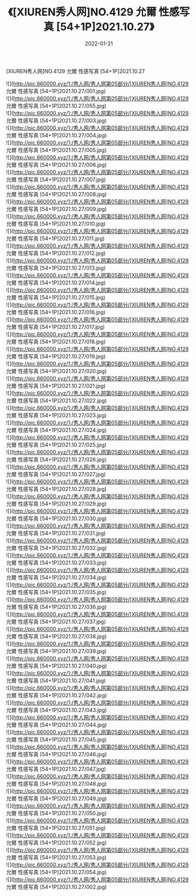 ﻿---
layout: post
title:  《[XIUREN秀人网]NO.4129 允爾 性感写真 [54+1P]2021.10.27》
date:   2022-01-21
img: http://pic.660000.xyz/1:/秀人网/秀人网第05部分/[XIUREN秀人网]NO.4129 允爾 性感写真 [54+1P]2021.10.27/000.jpg
categories: [美女, 清纯, 唯美]
---

[XIUREN秀人网]NO.4129 允爾 性感写真 [54+1P]2021.10.27

 ![](http://pic.660000.xyz/1:/秀人网/秀人网第05部分/[XIUREN秀人网]NO.4129 允爾 性感写真 [54+1P]2021.10.27/001.jpg) <br>![](http://pic.660000.xyz/1:/秀人网/秀人网第05部分/[XIUREN秀人网]NO.4129 允爾 性感写真 [54+1P]2021.10.27/055.jpg) <br>![](http://pic.660000.xyz/1:/秀人网/秀人网第05部分/[XIUREN秀人网]NO.4129 允爾 性感写真 [54+1P]2021.10.27/003.jpg) <br>![](http://pic.660000.xyz/1:/秀人网/秀人网第05部分/[XIUREN秀人网]NO.4129 允爾 性感写真 [54+1P]2021.10.27/004.jpg) <br>![](http://pic.660000.xyz/1:/秀人网/秀人网第05部分/[XIUREN秀人网]NO.4129 允爾 性感写真 [54+1P]2021.10.27/005.jpg) <br>![](http://pic.660000.xyz/1:/秀人网/秀人网第05部分/[XIUREN秀人网]NO.4129 允爾 性感写真 [54+1P]2021.10.27/006.jpg) <br>![](http://pic.660000.xyz/1:/秀人网/秀人网第05部分/[XIUREN秀人网]NO.4129 允爾 性感写真 [54+1P]2021.10.27/007.jpg) <br>![](http://pic.660000.xyz/1:/秀人网/秀人网第05部分/[XIUREN秀人网]NO.4129 允爾 性感写真 [54+1P]2021.10.27/008.jpg) <br>![](http://pic.660000.xyz/1:/秀人网/秀人网第05部分/[XIUREN秀人网]NO.4129 允爾 性感写真 [54+1P]2021.10.27/009.jpg) <br>![](http://pic.660000.xyz/1:/秀人网/秀人网第05部分/[XIUREN秀人网]NO.4129 允爾 性感写真 [54+1P]2021.10.27/010.jpg) <br>![](http://pic.660000.xyz/1:/秀人网/秀人网第05部分/[XIUREN秀人网]NO.4129 允爾 性感写真 [54+1P]2021.10.27/011.jpg) <br>![](http://pic.660000.xyz/1:/秀人网/秀人网第05部分/[XIUREN秀人网]NO.4129 允爾 性感写真 [54+1P]2021.10.27/012.jpg) <br>![](http://pic.660000.xyz/1:/秀人网/秀人网第05部分/[XIUREN秀人网]NO.4129 允爾 性感写真 [54+1P]2021.10.27/013.jpg) <br>![](http://pic.660000.xyz/1:/秀人网/秀人网第05部分/[XIUREN秀人网]NO.4129 允爾 性感写真 [54+1P]2021.10.27/014.jpg) <br>![](http://pic.660000.xyz/1:/秀人网/秀人网第05部分/[XIUREN秀人网]NO.4129 允爾 性感写真 [54+1P]2021.10.27/015.jpg) <br>![](http://pic.660000.xyz/1:/秀人网/秀人网第05部分/[XIUREN秀人网]NO.4129 允爾 性感写真 [54+1P]2021.10.27/016.jpg) <br>![](http://pic.660000.xyz/1:/秀人网/秀人网第05部分/[XIUREN秀人网]NO.4129 允爾 性感写真 [54+1P]2021.10.27/017.jpg) <br>![](http://pic.660000.xyz/1:/秀人网/秀人网第05部分/[XIUREN秀人网]NO.4129 允爾 性感写真 [54+1P]2021.10.27/018.jpg) <br>![](http://pic.660000.xyz/1:/秀人网/秀人网第05部分/[XIUREN秀人网]NO.4129 允爾 性感写真 [54+1P]2021.10.27/019.jpg) <br>![](http://pic.660000.xyz/1:/秀人网/秀人网第05部分/[XIUREN秀人网]NO.4129 允爾 性感写真 [54+1P]2021.10.27/020.jpg) <br>![](http://pic.660000.xyz/1:/秀人网/秀人网第05部分/[XIUREN秀人网]NO.4129 允爾 性感写真 [54+1P]2021.10.27/021.jpg) <br>![](http://pic.660000.xyz/1:/秀人网/秀人网第05部分/[XIUREN秀人网]NO.4129 允爾 性感写真 [54+1P]2021.10.27/022.jpg) <br>![](http://pic.660000.xyz/1:/秀人网/秀人网第05部分/[XIUREN秀人网]NO.4129 允爾 性感写真 [54+1P]2021.10.27/023.jpg) <br>![](http://pic.660000.xyz/1:/秀人网/秀人网第05部分/[XIUREN秀人网]NO.4129 允爾 性感写真 [54+1P]2021.10.27/024.jpg) <br>![](http://pic.660000.xyz/1:/秀人网/秀人网第05部分/[XIUREN秀人网]NO.4129 允爾 性感写真 [54+1P]2021.10.27/025.jpg) <br>![](http://pic.660000.xyz/1:/秀人网/秀人网第05部分/[XIUREN秀人网]NO.4129 允爾 性感写真 [54+1P]2021.10.27/026.jpg) <br>![](http://pic.660000.xyz/1:/秀人网/秀人网第05部分/[XIUREN秀人网]NO.4129 允爾 性感写真 [54+1P]2021.10.27/027.jpg) <br>![](http://pic.660000.xyz/1:/秀人网/秀人网第05部分/[XIUREN秀人网]NO.4129 允爾 性感写真 [54+1P]2021.10.27/028.jpg) <br>![](http://pic.660000.xyz/1:/秀人网/秀人网第05部分/[XIUREN秀人网]NO.4129 允爾 性感写真 [54+1P]2021.10.27/029.jpg) <br>![](http://pic.660000.xyz/1:/秀人网/秀人网第05部分/[XIUREN秀人网]NO.4129 允爾 性感写真 [54+1P]2021.10.27/030.jpg) <br>![](http://pic.660000.xyz/1:/秀人网/秀人网第05部分/[XIUREN秀人网]NO.4129 允爾 性感写真 [54+1P]2021.10.27/031.jpg) <br>![](http://pic.660000.xyz/1:/秀人网/秀人网第05部分/[XIUREN秀人网]NO.4129 允爾 性感写真 [54+1P]2021.10.27/032.jpg) <br>![](http://pic.660000.xyz/1:/秀人网/秀人网第05部分/[XIUREN秀人网]NO.4129 允爾 性感写真 [54+1P]2021.10.27/033.jpg) <br>![](http://pic.660000.xyz/1:/秀人网/秀人网第05部分/[XIUREN秀人网]NO.4129 允爾 性感写真 [54+1P]2021.10.27/034.jpg) <br>![](http://pic.660000.xyz/1:/秀人网/秀人网第05部分/[XIUREN秀人网]NO.4129 允爾 性感写真 [54+1P]2021.10.27/035.jpg) <br>![](http://pic.660000.xyz/1:/秀人网/秀人网第05部分/[XIUREN秀人网]NO.4129 允爾 性感写真 [54+1P]2021.10.27/036.jpg) <br>![](http://pic.660000.xyz/1:/秀人网/秀人网第05部分/[XIUREN秀人网]NO.4129 允爾 性感写真 [54+1P]2021.10.27/037.jpg) <br>![](http://pic.660000.xyz/1:/秀人网/秀人网第05部分/[XIUREN秀人网]NO.4129 允爾 性感写真 [54+1P]2021.10.27/038.jpg) <br>![](http://pic.660000.xyz/1:/秀人网/秀人网第05部分/[XIUREN秀人网]NO.4129 允爾 性感写真 [54+1P]2021.10.27/039.jpg) <br>![](http://pic.660000.xyz/1:/秀人网/秀人网第05部分/[XIUREN秀人网]NO.4129 允爾 性感写真 [54+1P]2021.10.27/040.jpg) <br>![](http://pic.660000.xyz/1:/秀人网/秀人网第05部分/[XIUREN秀人网]NO.4129 允爾 性感写真 [54+1P]2021.10.27/041.jpg) <br>![](http://pic.660000.xyz/1:/秀人网/秀人网第05部分/[XIUREN秀人网]NO.4129 允爾 性感写真 [54+1P]2021.10.27/042.jpg) <br>![](http://pic.660000.xyz/1:/秀人网/秀人网第05部分/[XIUREN秀人网]NO.4129 允爾 性感写真 [54+1P]2021.10.27/043.jpg) <br>![](http://pic.660000.xyz/1:/秀人网/秀人网第05部分/[XIUREN秀人网]NO.4129 允爾 性感写真 [54+1P]2021.10.27/044.jpg) <br>![](http://pic.660000.xyz/1:/秀人网/秀人网第05部分/[XIUREN秀人网]NO.4129 允爾 性感写真 [54+1P]2021.10.27/045.jpg) <br>![](http://pic.660000.xyz/1:/秀人网/秀人网第05部分/[XIUREN秀人网]NO.4129 允爾 性感写真 [54+1P]2021.10.27/046.jpg) <br>![](http://pic.660000.xyz/1:/秀人网/秀人网第05部分/[XIUREN秀人网]NO.4129 允爾 性感写真 [54+1P]2021.10.27/047.jpg) <br>![](http://pic.660000.xyz/1:/秀人网/秀人网第05部分/[XIUREN秀人网]NO.4129 允爾 性感写真 [54+1P]2021.10.27/048.jpg) <br>![](http://pic.660000.xyz/1:/秀人网/秀人网第05部分/[XIUREN秀人网]NO.4129 允爾 性感写真 [54+1P]2021.10.27/049.jpg) <br>![](http://pic.660000.xyz/1:/秀人网/秀人网第05部分/[XIUREN秀人网]NO.4129 允爾 性感写真 [54+1P]2021.10.27/050.jpg) <br>![](http://pic.660000.xyz/1:/秀人网/秀人网第05部分/[XIUREN秀人网]NO.4129 允爾 性感写真 [54+1P]2021.10.27/051.jpg) <br>![](http://pic.660000.xyz/1:/秀人网/秀人网第05部分/[XIUREN秀人网]NO.4129 允爾 性感写真 [54+1P]2021.10.27/052.jpg) <br>![](http://pic.660000.xyz/1:/秀人网/秀人网第05部分/[XIUREN秀人网]NO.4129 允爾 性感写真 [54+1P]2021.10.27/053.jpg) <br>![](http://pic.660000.xyz/1:/秀人网/秀人网第05部分/[XIUREN秀人网]NO.4129 允爾 性感写真 [54+1P]2021.10.27/054.jpg) <br>![](http://pic.660000.xyz/1:/秀人网/秀人网第05部分/[XIUREN秀人网]NO.4129 允爾 性感写真 [54+1P]2021.10.27/002.jpg) <br>